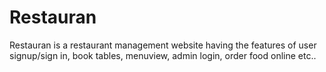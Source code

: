 # Restauran
Restauran is a restaurant management website having the features of user signup/sign in, book tables, menuview, admin login, order food online etc..
